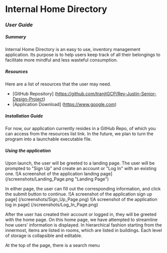 # **Internal Home Directory**
### *User Guide*
##### Summary
Internal Home Directory is an easy to use, inventory management application. Its purpose is to help users keep track of all their belongings to facilitate more mindful and less wasteful consumption.  
##### Resources
Here are a list of resources that the user may need.
- [GitHub Repository] (https://github.com/tranjtGCP/Rey-Justin-Senior-Design-Project)
- [Application Download] (https://www.google.com)
##### Installation Guide
For now, our application currently resides in a GitHub Repo, of which you can access from the resources list link. In the future, we plan to turn the program into a launchable executable file.
##### Using the application
Upon launch, the user will be greeted to a landing page. The user will be prompted to "Sign Up" and create an account or "Log In" with an existing one.
![A screenshot of the application landing page] (/screenshots/Landing_Page.png "Landing Page")

In either page, the user can fill out the corresponding information, and click the submit button to continue.
![A screenshot of the application sign up page] (/screenshots/Sign_Up_Page.png)
![A screenshot of the application log in page] (/screenshots/Log_In_Page.png)

After the user has created their account or logged in, they will be greeted with the home page. On this home page, we have attempted to streamline how users' information is displayed. In hierarchical fashion starting from the innermost, items are listed in rooms, which are listed in buildings. Each level of storage is collapsible and editable. 

At the top of the page, there is a search menu 
